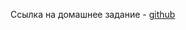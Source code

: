 Ссылка на домашнее задание - [github](https://github.com/netology-code/ter-homeworks/blob/main/03/hw-03.md)
